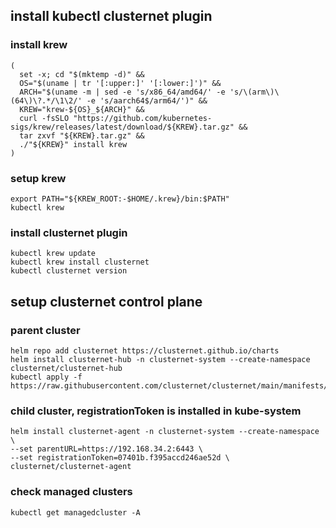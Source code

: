 ## install kubectl clusternet plugin
### install krew
```
(
  set -x; cd "$(mktemp -d)" &&
  OS="$(uname | tr '[:upper:]' '[:lower:]')" &&
  ARCH="$(uname -m | sed -e 's/x86_64/amd64/' -e 's/\(arm\)\(64\)\?.*/\1\2/' -e 's/aarch64$/arm64/')" &&
  KREW="krew-${OS}_${ARCH}" &&
  curl -fsSLO "https://github.com/kubernetes-sigs/krew/releases/latest/download/${KREW}.tar.gz" &&
  tar zxvf "${KREW}.tar.gz" &&
  ./"${KREW}" install krew
)

```
### setup krew
```
export PATH="${KREW_ROOT:-$HOME/.krew}/bin:$PATH"
kubectl krew
```
### install clusternet plugin
```
kubectl krew update
kubectl krew install clusternet
kubectl clusternet version
```
## setup clusternet control plane
### parent cluster
```
helm repo add clusternet https://clusternet.github.io/charts
helm install clusternet-hub -n clusternet-system --create-namespace clusternet/clusternet-hub
kubectl apply -f https://raw.githubusercontent.com/clusternet/clusternet/main/manifests/samples/cluster_bootstrap_token.yaml
```
### child cluster, registrationToken is installed in kube-system
```
helm install clusternet-agent -n clusternet-system --create-namespace \
--set parentURL=https://192.168.34.2:6443 \
--set registrationToken=07401b.f395accd246ae52d \
clusternet/clusternet-agent
```
### check managed clusters
```
kubectl get managedcluster -A
```
